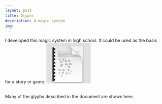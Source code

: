```yaml
---
layout: post
title: Glyphs
description: A magic system
img:
---
```


I developed this magic system in high school. It could be used as the basis for a story or game. <a href="/img/Glyphs.pdf"><img src="/img/glyphs pdf thumb.png"></a>

<img src="{{ site.baseurl }}/img/glyphs.png" height="800" alt="" title="many glyphs"/>

<div class="col three caption">
	Many of the glyphs described in the document are shown here.
</div>
